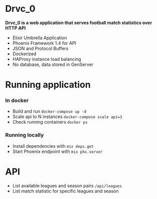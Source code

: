 # Drvc_0

**Drvc_0 is a web application that serves football match statistics over HTTP API**

  - Elixir Umbrella Application
  - Phoenix Framework 1.4 for API
  - JSON and Protocol Buffers
  - Dockerized
  - HAProxy instance load balancing
  - No database, data stored in GenServer

# Running application

### In docker
  * Build and run `docker-compose up -d`
  * Scale api to N instances `docker-compose scale api=3`
  * Check running containers `docker ps`
  
### Running locally
  * Install dependencies with `mix deps.get`
  * Start Phoenix endpoint with `mix phx.server`

# API
  * List available leagues and season pairs
  `/api/leagues`
  * List match statistic for specific leagues and season

